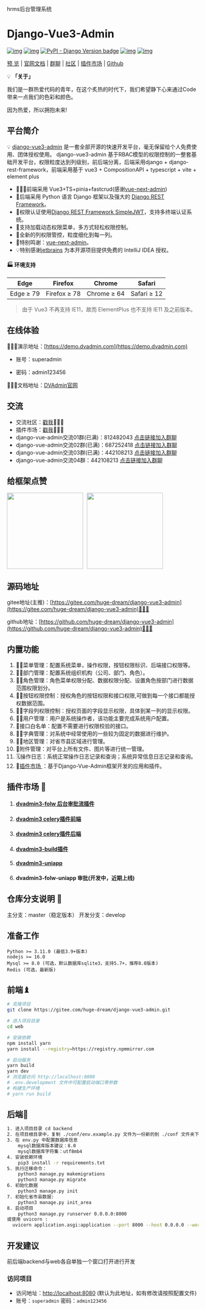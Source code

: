 hrms后台管理系统


# Django-Vue3-Admin

[![img](https://img.shields.io/badge/license-MIT-blue.svg)](https://gitee.com/liqianglog/django-vue-admin/blob/master/LICENSE)  [![img](https://img.shields.io/badge/python-%3E=3.7.x-green.svg)](https://python.org/)  [![PyPI - Django Version badge](https://img.shields.io/badge/django%20versions-3.2-blue)](https://docs.djangoproject.com/zh-hans/3.2/) [![img](https://img.shields.io/badge/node-%3E%3D%2012.0.0-brightgreen)](https://nodejs.org/zh-cn/) [![img](https://gitee.com/liqianglog/django-vue-admin/badge/star.svg?theme=dark)](https://gitee.com/liqianglog/django-vue-admin)

[预 览](https://demo.dvadmin.com) | [官网文档](https://www.django-vue-admin.com) | [群聊](https://qm.qq.com/cgi-bin/qm/qr?k=fOdnHhC8DJlRHGYSnyhoB8P5rgogA6Vs&jump_from=webapi) | [社区](https://bbs.django-vue-admin.com) | [插件市场](https://bbs.django-vue-admin.com/plugMarket.html) | [Github](https://github.com/liqianglog/django-vue-admin)



💡 **「关于」**

我们是一群热爱代码的青年，在这个炙热的时代下，我们希望静下心来通过Code带来一点我们的色彩和颜色。

因为热爱，所以拥抱未来!


## 平台简介

💡 [django-vue3-admin](https://gitee.com/huge-dream/django-vue3-admin.git) 是一套全部开源的快速开发平台，毫无保留给个人免费使用、团体授权使用。
    django-vue3-admin 基于RBAC模型的权限控制的一整套基础开发平台，权限粒度达到列级别，前后端分离，后端采用django + django-rest-framework，前端采用基于 vue3 + CompositionAPI + typescript + vite + element plus




* 🧑‍🤝‍🧑前端采用 Vue3+TS+pinia+fastcrud(感谢[vue-next-admin](https://lyt-top.gitee.io/vue-next-admin-doc-preview/))
* 👭后端采用 Python 语言 Django 框架以及强大的 [Django REST Framework](https://pypi.org/project/djangorestframework)。
* 👫权限认证使用[Django REST Framework SimpleJWT](https://pypi.org/project/djangorestframework-simplejwt)，支持多终端认证系统。
* 👬支持加载动态权限菜单，多方式轻松权限控制。
* 👬全新的列权限管控，粒度细化到每一列。
* 💏特别鸣谢：[vue-next-admin](https://lyt-top.gitee.io/vue-next-admin-doc-preview/)。
* 💡特别感谢[jetbrains](https://www.jetbrains.com/) 为本开源项目提供免费的 IntelliJ IDEA 授权。

#### 🏭 环境支持

| Edge      | Firefox      | Chrome      | Safari      |
| --------- | ------------ | ----------- | ----------- |
| Edge ≥ 79 | Firefox ≥ 78 | Chrome ≥ 64 | Safari ≥ 12 |

> 由于 Vue3 不再支持 IE11，故而 ElementPlus 也不支持 IE11 及之前版本。



## 在线体验

👩‍👧‍👦演示地址：[https://demo.dvadmin.com](https://demo.dvadmin.com)

- 账号：superadmin

- 密码：admin123456

👩‍👦‍👦文档地址：[DVAdmin官网](https://www.django-vue-admin.com)



## 交流

- 交流社区：[戳我](https://bbs.django-vue-admin.com)👩‍👦‍👦
- 插件市场：[戳我](https://bbs.django-vue-admin.com/plugMarket.html)👩‍👦‍👦
-  django-vue-admin交流01群(已满)：812482043 [点击链接加入群聊](https://qm.qq.com/cgi-bin/qm/qr?k=aJVwjDvH-Es4MPJQuoO32N0SucK22TE5&jump_from=webapi)
-  django-vue-admin交流02群(已满)：687252418  [点击链接加入群聊](https://qm.qq.com/cgi-bin/qm/qr?k=4jJN4IjWGfxJ8YJXbb_gTsuWjR34WLdc&jump_from=webapi)
- django-vue-admin交流03群(已满)：442108213  [点击链接加入群聊](http://qm.qq.com/cgi-bin/qm/qr?_wv=1027&k=wsm5oSz3K8dElBYUDtLTcQSEPhINFkl8&authKey=M6sbER0z59ZakgBr5erFeZyFZU15CI52bErNZa%2FxSvvGIuVAbY0N5866v89hm%2FK4&noverify=0&group_code=442108213)
- django-vue-admin交流04群：442108213  [点击链接加入群聊](http://qm.qq.com/cgi-bin/qm/qr?_wv=1027&k=wsm5oSz3K8dElBYUDtLTcQSEPhINFkl8&authKey=M6sbER0z59ZakgBr5erFeZyFZU15CI52bErNZa%2FxSvvGIuVAbY0N5866v89hm%2FK4&noverify=0&group_code=442108213)



## 给框架点赞

<div style="display: flex; gap: 10px;">
 <img src='https://django-vue-admin.com/alipay.jpg' width='200'>
 <img src='https://django-vue-admin.com/wechat.jpg' width='200'>
</div>


## 源码地址

gitee地址(主推)：[https://gitee.com/huge-dream/django-vue3-admin](https://gitee.com/huge-dream/django-vue3-admin)👩‍👦‍👦

github地址：[https://github.com/huge-dream/django-vue3-admin](https://github.com/huge-dream/django-vue3-admin)👩‍👦‍👦


## 内置功能

1.  👨‍⚕️菜单管理：配置系统菜单，操作权限，按钮权限标识、后端接口权限等。
2.  🧑‍⚕️部门管理：配置系统组织机构（公司、部门、角色）。
3.  👩‍⚕️角色管理：角色菜单权限分配、数据权限分配、设置角色按部门进行数据范围权限划分。
4.  🧑‍🎓按钮权限控制：授权角色的按钮权限和接口权限,可做到每一个接口都能授权数据范围。
5.  🧑‍🎓字段列权限控制：授权页面的字段显示权限，具体到某一列的显示权限。
7.  👨‍🎓用户管理：用户是系统操作者，该功能主要完成系统用户配置。
8.  👬接口白名单：配置不需要进行权限校验的接口。
9.  🧑‍🔧字典管理：对系统中经常使用的一些较为固定的数据进行维护。
10.  🧑‍🔧地区管理：对省市县区域进行管理。
11.  📁附件管理：对平台上所有文件、图片等进行统一管理。
12.  🗓️操作日志：系统正常操作日志记录和查询；系统异常信息日志记录和查询。
13.  🔌[插件市场 ](https://bbs.django-vue-admin.com/plugMarket.html)：基于Django-Vue-Admin框架开发的应用和插件。

##  插件市场 🔌
1. #### [dvadmin3-folw 后台审批流插件](https://bbs.django-vue-admin.com/plugMarket/139.html)

2. #### [dvadmin3 celery插件前端](https://bbs.django-vue-admin.com/plugMarket/134.html)

3. #### [dvadmin3 celery插件后端](https://bbs.django-vue-admin.com/plugMarket/133.html)

4. #### [dvadmin3-build插件](https://bbs.django-vue-admin.com/plugMarket/136.html)

5. #### [dvadmin3-uniapp](https://e.coding.net/dvadmin-private/code/dvadmin3-uniapp-app.git)

6. #### dvadmin3-folw-uniapp 审批(开发中，近期上线)



##  仓库分支说明 💈
主分支：master（稳定版本）
开发分支：develop


## 准备工作
~~~
Python >= 3.11.0 (最低3.9+版本)
nodejs >= 16.0
Mysql >= 8.0 (可选，默认数据库sqlite3，支持5.7+，推荐8.0版本)
Redis (可选，最新版)
~~~

## 前端♝

```bash
# 克隆项目
git clone https://gitee.com/huge-dream/django-vue3-admin.git

# 进入项目目录
cd web

# 安装依赖
npm install yarn
yarn install --registry=https://registry.npmmirror.com

# 启动服务
yarn build
yarn dev
# 浏览器访问 http://localhost:8080
# .env.development 文件中可配置启动端口等参数
# 构建生产环境
# yarn run build
```



## 后端💈

~~~bash
1. 进入项目目录 cd backend
2. 在项目根目录中，复制 ./conf/env.example.py 文件为一份新的到 ./conf 文件夹下，并重命名为 env.py
3. 在 env.py 中配置数据库信息
	mysql数据库版本建议：8.0
	mysql数据库字符集：utf8mb4
4. 安装依赖环境
	pip3 install -r requirements.txt
5. 执行迁移命令：
	python3 manage.py makemigrations
	python3 manage.py migrate
6. 初始化数据
	python3 manage.py init
7. 初始化省市县数据:
	python3 manage.py init_area
8. 启动项目
	python3 manage.py runserver 0.0.0.0:8000
或使用 uvicorn :
  uvicorn application.asgi:application --port 8000 --host 0.0.0.0 --workers 8
~~~
## 开发建议
前后端backend与web各自单独一个窗口打开进行开发

### 访问项目

- 访问地址：[http://localhost:8080](http://localhost:8080) (默认为此地址，如有修改请按照配置文件)
- 账号：`superadmin` 密码：`admin123456`